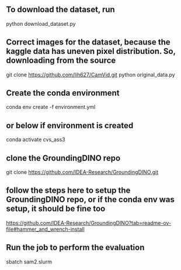 ## To download the dataset, run
python download_dataset.py

## Correct images for the dataset, because the kaggle data has uneven pixel distribution. So, downloading from the source
git clone https://github.com/lih627/CamVid.git
python original_data.py

## Create the conda environment
conda env create -f environment.yml

## or below if environment is created
conda activate cvs_ass3

## clone the GroundingDINO repo
git clone https://github.com/IDEA-Research/GroundingDINO.git

## follow the steps here to setup the GroundingDINO repo, or if the conda env was setup, it should be fine too
https://github.com/IDEA-Research/GroundingDINO?tab=readme-ov-file#hammer_and_wrench-install

## Run the job to perform the evaluation
sbatch sam2.slurm